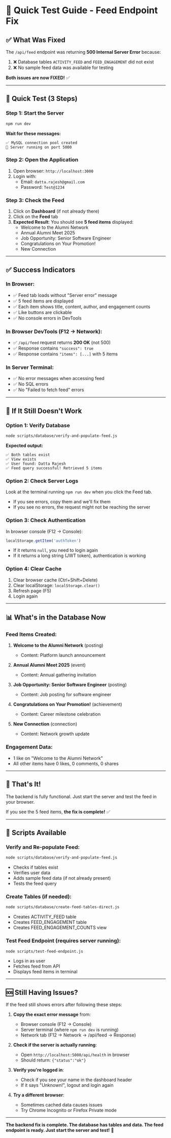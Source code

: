 # 🚀 Quick Test Guide - Feed Endpoint Fix

## ✅ What Was Fixed

The `/api/feed` endpoint was returning **500 Internal Server Error** because:
1. ❌ Database tables `ACTIVITY_FEED` and `FEED_ENGAGEMENT` did not exist
2. ❌ No sample feed data was available for testing

**Both issues are now FIXED!** ✅

---

## 🎯 Quick Test (3 Steps)

### Step 1: Start the Server
```bash
npm run dev
```

**Wait for these messages:**
```
✅ MySQL connection pool created
🚀 Server running on port 5000
```

### Step 2: Open the Application
1. Open browser: `http://localhost:3000`
2. Login with:
   - Email: `datta.rajesh@gmail.com`
   - Password: `Test@1234`

### Step 3: Check the Feed
1. Click on **Dashboard** (if not already there)
2. Click on the **Feed** tab
3. **Expected Result**: You should see **5 feed items** displayed:
   - Welcome to the Alumni Network
   - Annual Alumni Meet 2025
   - Job Opportunity: Senior Software Engineer
   - Congratulations on Your Promotion!
   - New Connection

---

## ✅ Success Indicators

### In Browser:
- ✅ Feed tab loads without "Server error" message
- ✅ 5 feed items are displayed
- ✅ Each item shows title, content, author, and engagement counts
- ✅ Like buttons are clickable
- ✅ No console errors in DevTools

### In Browser DevTools (F12 → Network):
- ✅ `/api/feed` request returns **200 OK** (not 500)
- ✅ Response contains `"success": true`
- ✅ Response contains `"items": [...]` with 5 items

### In Server Terminal:
- ✅ No error messages when accessing feed
- ✅ No SQL errors
- ✅ No "Failed to fetch feed" errors

---

## 🔧 If It Still Doesn't Work

### Option 1: Verify Database
```bash
node scripts/database/verify-and-populate-feed.js
```

**Expected output:**
```
✅ Both tables exist
✅ View exists
✅ User found: Datta Rajesh
✅ Feed query successful! Retrieved 5 items
```

### Option 2: Check Server Logs
Look at the terminal running `npm run dev` when you click the Feed tab.
- If you see errors, copy them and we'll fix them
- If you see no errors, the request might not be reaching the server

### Option 3: Check Authentication
In browser console (F12 → Console):
```javascript
localStorage.getItem('authToken')
```

- If it returns `null`, you need to login again
- If it returns a long string (JWT token), authentication is working

### Option 4: Clear Cache
1. Clear browser cache (Ctrl+Shift+Delete)
2. Clear localStorage: `localStorage.clear()`
3. Refresh page (F5)
4. Login again

---

## 📊 What's in the Database Now

### Feed Items Created:
1. **Welcome to the Alumni Network** (posting)
   - Content: Platform launch announcement
   
2. **Annual Alumni Meet 2025** (event)
   - Content: Annual gathering invitation
   
3. **Job Opportunity: Senior Software Engineer** (posting)
   - Content: Job posting for software engineer
   
4. **Congratulations on Your Promotion!** (achievement)
   - Content: Career milestone celebration
   
5. **New Connection** (connection)
   - Content: Network growth update

### Engagement Data:
- 1 like on "Welcome to the Alumni Network"
- All other items have 0 likes, 0 comments, 0 shares

---

## 🎉 That's It!

The backend is fully functional. Just start the server and test the feed in your browser.

If you see the 5 feed items, **the fix is complete!** ✅

---

## 📝 Scripts Available

### Verify and Re-populate Feed:
```bash
node scripts/database/verify-and-populate-feed.js
```
- Checks if tables exist
- Verifies user data
- Adds sample feed data (if not already present)
- Tests the feed query

### Create Tables (if needed):
```bash
node scripts/database/create-feed-tables-direct.js
```
- Creates ACTIVITY_FEED table
- Creates FEED_ENGAGEMENT table
- Creates FEED_ENGAGEMENT_COUNTS view

### Test Feed Endpoint (requires server running):
```bash
node scripts/test-feed-endpoint.js
```
- Logs in as user
- Fetches feed from API
- Displays feed items in terminal

---

## 🆘 Still Having Issues?

If the feed still shows errors after following these steps:

1. **Copy the exact error message** from:
   - Browser console (F12 → Console)
   - Server terminal (where `npm run dev` is running)
   - Network tab (F12 → Network → /api/feed → Response)

2. **Check if the server is actually running**:
   - Open `http://localhost:5000/api/health` in browser
   - Should return: `{"status":"ok"}`

3. **Verify you're logged in**:
   - Check if you see your name in the dashboard header
   - If it says "Unknown!", logout and login again

4. **Try a different browser**:
   - Sometimes cached data causes issues
   - Try Chrome Incognito or Firefox Private mode

---

**The backend fix is complete. The database has tables and data. The feed endpoint is ready. Just start the server and test!** 🚀

